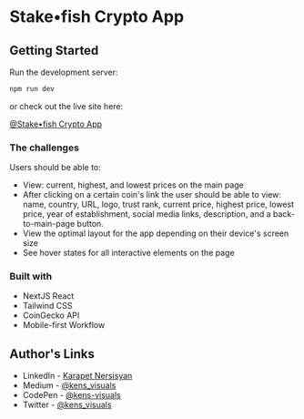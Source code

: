 # Stake•fish Crypto App

## Getting Started

Run the development server:

```bash
npm run dev
```

or check out the live site here:

[@Stake•fish Crypto App](https://main--stake-fish-crypto-app.netlify.app/)

### The challenges

Users should be able to:

- View: current, highest, and lowest prices on the main page
- After clicking on a certain coin's link the user should be able to view: name, country, URL, logo, trust rank, current price, highest price, lowest price, year of establishment, social media links, description, and a back-to-main-page button.
- View the optimal layout for the app depending on their device's screen size
- See hover states for all interactive elements on the page

### Built with

- NextJS React
- Tailwind CSS
- CoinGecko API
- Mobile-first Workflow

## Author's Links

- LinkedIn - [Karapet Nersisyan](https://www.linkedin.com/in/karo-nersisyan-135118129/)
- Medium - [@kens_visuals](https://medium.com/@kens_visuals)
- CodePen - [@kens-visuals](https://codepen.io/kens-visuals)
- Twitter - [@kens_visuals](https://twitter.com/kens_visuals)
